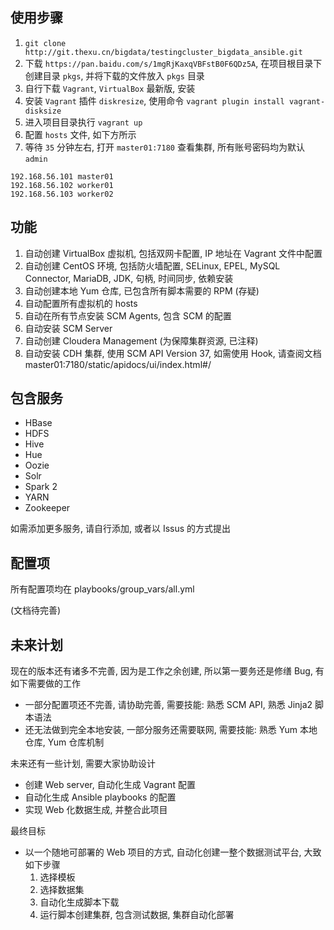 ## 使用步骤

1. `git clone http://git.thexu.cn/bigdata/testingcluster_bigdata_ansible.git`
2. 下载 `https://pan.baidu.com/s/1mgRjKaxqVBFstB0F6QDz5A`, 在项目根目录下创建目录 `pkgs`, 并将下载的文件放入 `pkgs` 目录
3. 自行下载 `Vagrant`, `VirtualBox` 最新版, 安装
4. 安装 `Vagrant` 插件 `diskresize`, 使用命令 `vagrant plugin install vagrant-disksize`
5. 进入项目目录执行 `vagrant up`
6. 配置 `hosts` 文件, 如下方所示
7. 等待 `35` 分钟左右, 打开 `master01:7180` 查看集群, 所有账号密码均为默认 `admin`

```text
192.168.56.101 master01
192.168.56.102 worker01
192.168.56.103 worker02
```

## 功能

1. 自动创建 VirtualBox 虚拟机, 包括双网卡配置, IP 地址在 Vagrant 文件中配置
2. 自动创建 CentOS 环境, 包括防火墙配置, SELinux, EPEL, MySQL Connector, MariaDB, JDK, 句柄, 时间同步, 依赖安装
3. 自动创建本地 Yum 仓库, 已包含所有脚本需要的 RPM (存疑)
4. 自动配置所有虚拟机的 hosts
5. 自动在所有节点安装 SCM Agents, 包含 SCM 的配置
6. 自动安装 SCM Server
7. 自动创建 Cloudera Management (为保障集群资源, 已注释)
8. 自动安装 CDH 集群, 使用 SCM API Version 37, 如需使用 Hook, 请查阅文档 master01:7180/static/apidocs/ui/index.html#/

## 包含服务

* HBase
* HDFS
* Hive
* Hue
* Oozie
* Solr
* Spark 2
* YARN
* Zookeeper

如需添加更多服务, 请自行添加, 或者以 Issus 的方式提出

## 配置项

所有配置项均在 playbooks/group_vars/all.yml

(文档待完善)

## 未来计划

现在的版本还有诸多不完善, 因为是工作之余创建, 所以第一要务还是修缮 Bug, 有如下需要做的工作

* 一部分配置项还不完善, 请协助完善, 需要技能: 熟悉 SCM API, 熟悉 Jinja2 脚本语法
* 还无法做到完全本地安装, 一部分服务还需要联网, 需要技能: 熟悉 Yum 本地仓库, Yum 仓库机制

未来还有一些计划, 需要大家协助设计

* 创建 Web server, 自动化生成 Vagrant 配置
* 自动化生成 Ansible playbooks 的配置
* 实现 Web 化数据生成, 并整合此项目

最终目标

* 以一个随地可部署的 Web 项目的方式, 自动化创建一整个数据测试平台, 大致如下步骤
    1. 选择模板
    2. 选择数据集
    3. 自动化生成脚本下载
    4. 运行脚本创建集群, 包含测试数据, 集群自动化部署
